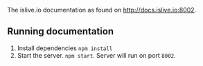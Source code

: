 The islive.io documentation as found on http://docs.islive.io:8002.

## Running documentation

1. Install dependencies `npm install`
2. Start the server. `npm start`. Server will run on port `8002`.
